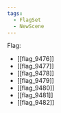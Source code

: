 ```yaml
---
tags:
  - FlagSet
  - NewScene
---
```

Flag:
- [[flag_9476]]
- [[flag_9477]]
- [[flag_9478]]
- [[flag_9479]]
- [[flag_9480]]
- [[flag_9481]]
- [[flag_9482]]
